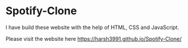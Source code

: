 # Spotify-Clone
I have build these website with the help of HTML, CSS and JavaScript.

Please visit the website here
https://harsh3991.github.io/Spotify-Clone/
